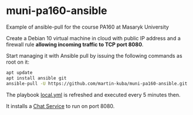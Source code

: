 # muni-pa160-ansible
Example of ansible-pull for the course PA160 at Masaryk University

Create a Debian 10 virtual machine in cloud with public IP address and a firewall rule **allowing incoming traffic to TCP port 8080**.

Start managing it with Ansible pull by issuing the following commands as root on it:
```bash
apt update
apt install ansible git
ansible-pull -U https://github.com/martin-kuba/muni-pa160-ansible.git
```

The playbook [local.yml](local.yml) is refreshed and executed every 5 minutes then.

It installs a [Chat Service](https://github.com/martin-kuba/muni-pa160-chat-service)
to run on port 8080.

